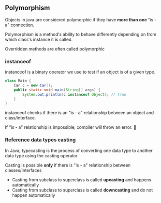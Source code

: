 ## Polymorphism

Objects in java are considered polymorphic if they have **more than one** "is - a" connection.

Polymorphism is a method's ability to behave differently depending on from which class's instance it is called.

Overridden methods are often called polymorphic

### instanceof
instanceof is a binary operator we use to test if an object is of a given type.

```java
class Main {
    Car c = new Car();
    public static void main(String[] args) {
        System.out.println(c instanceof Object); // true
    }
}
```

instanceof checks if there is an "is - a" relationship between an object and class/interface.

If "is - a" relationship is impossible, compiler will throw an error. 🤔

### Reference data types casting
In Java, typecasting is the process of converting one data type to another data type using the casting operator

Casting is possible **only** if there is "is - a" relationship between classes/interfaces

- Casting from subclass to superclass is called **upcasting** and happens automatically
- Casting from subclass to superclass is called **downcasting** and do not happen automatically

